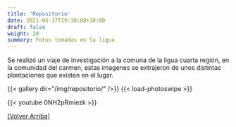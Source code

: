 ```yaml
---
title: 'Repositorio'
date: 2021-05-17T19:30:08+10:00
draft: false
weight: 20
summary: Fotos tomadas en la ligua
---
```


Se realizó un viaje de investigación a la comuna de la ligua cuarta región, en la comunidad del carmen, estas imagenes se extrajeron de unos distintas plantaciones que existen en el lugar.


{{< gallery dir="/img/repositorio/" />}} {{< load-photoswipe >}}

{{< youtube 0NH2pRmiezk >}}




[[Volver Arriba]](#contenido-shortcodes)

